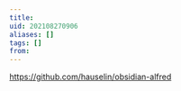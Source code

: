 ```yaml
---
title: 
uid: 202108270906
aliases: []
tags: []
from: 
---
```

https://github.com/hauselin/obsidian-alfred
